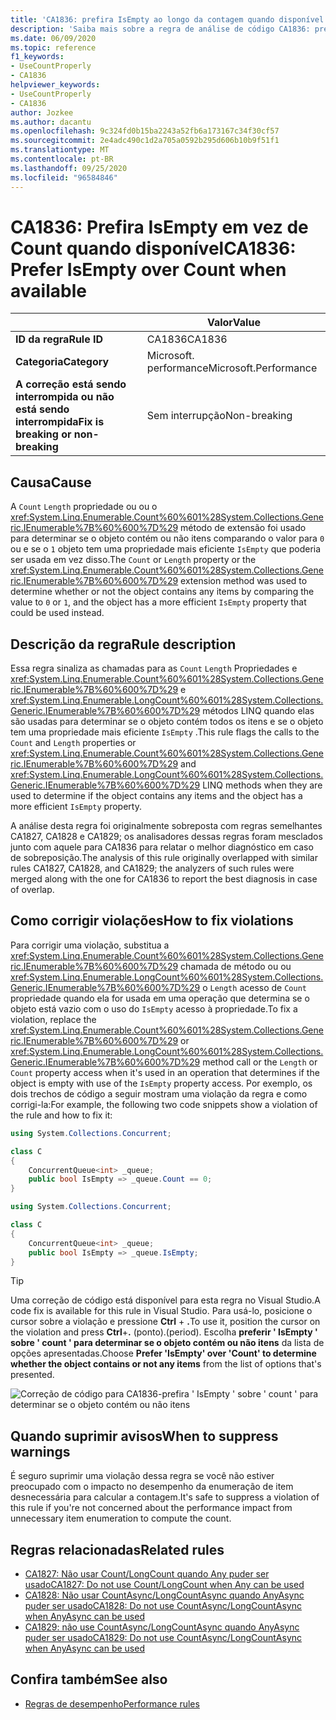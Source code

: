 ```yaml
---
title: 'CA1836: prefira IsEmpty ao longo da contagem quando disponível (análise de código)'
description: 'Saiba mais sobre a regra de análise de código CA1836: prefira IsEmpty com Count quando disponível'
ms.date: 06/09/2020
ms.topic: reference
f1_keywords:
- UseCountProperly
- CA1836
helpviewer_keywords:
- UseCountProperly
- CA1836
author: Jozkee
ms.author: dacantu
ms.openlocfilehash: 9c324fd0b15ba2243a52fb6a173167c34f30cf57
ms.sourcegitcommit: 2e4adc490c1d2a705a0592b295d606b10b9f51f1
ms.translationtype: MT
ms.contentlocale: pt-BR
ms.lasthandoff: 09/25/2020
ms.locfileid: "96584846"
---
```

# <a name="ca1836-prefer-isempty-over-count-when-available"></a><span data-ttu-id="474b2-103">CA1836: Prefira IsEmpty em vez de Count quando disponível</span><span class="sxs-lookup"><span data-stu-id="474b2-103">CA1836: Prefer IsEmpty over Count when available</span></span>

| | <span data-ttu-id="474b2-104">Valor</span><span class="sxs-lookup"><span data-stu-id="474b2-104">Value</span></span> |
|-|-|
| <span data-ttu-id="474b2-105">**ID da regra**</span><span class="sxs-lookup"><span data-stu-id="474b2-105">**Rule ID**</span></span> |<span data-ttu-id="474b2-106">CA1836</span><span class="sxs-lookup"><span data-stu-id="474b2-106">CA1836</span></span>|
| <span data-ttu-id="474b2-107">**Categoria**</span><span class="sxs-lookup"><span data-stu-id="474b2-107">**Category**</span></span> |<span data-ttu-id="474b2-108">Microsoft. performance</span><span class="sxs-lookup"><span data-stu-id="474b2-108">Microsoft.Performance</span></span>|
| <span data-ttu-id="474b2-109">**A correção está sendo interrompida ou não está sendo interrompida**</span><span class="sxs-lookup"><span data-stu-id="474b2-109">**Fix is breaking or non-breaking**</span></span> |<span data-ttu-id="474b2-110">Sem interrupção</span><span class="sxs-lookup"><span data-stu-id="474b2-110">Non-breaking</span></span>|

## <a name="cause"></a><span data-ttu-id="474b2-111">Causa</span><span class="sxs-lookup"><span data-stu-id="474b2-111">Cause</span></span>

<span data-ttu-id="474b2-112">A `Count` `Length` propriedade ou ou o <xref:System.Linq.Enumerable.Count%60%601%28System.Collections.Generic.IEnumerable%7B%60%600%7D%29> método de extensão foi usado para determinar se o objeto contém ou não itens comparando o valor para `0` ou e se o `1` objeto tem uma propriedade mais eficiente `IsEmpty` que poderia ser usada em vez disso.</span><span class="sxs-lookup"><span data-stu-id="474b2-112">The `Count` or `Length` property or the <xref:System.Linq.Enumerable.Count%60%601%28System.Collections.Generic.IEnumerable%7B%60%600%7D%29> extension method was used to determine whether or not the object contains any items by comparing the value to `0` or `1`, and the object has a more efficient `IsEmpty` property that could be used instead.</span></span>

## <a name="rule-description"></a><span data-ttu-id="474b2-113">Descrição da regra</span><span class="sxs-lookup"><span data-stu-id="474b2-113">Rule description</span></span>

<span data-ttu-id="474b2-114">Essa regra sinaliza as chamadas para as `Count` `Length` Propriedades e <xref:System.Linq.Enumerable.Count%60%601%28System.Collections.Generic.IEnumerable%7B%60%600%7D%29> e <xref:System.Linq.Enumerable.LongCount%60%601%28System.Collections.Generic.IEnumerable%7B%60%600%7D%29> métodos LINQ quando elas são usadas para determinar se o objeto contém todos os itens e se o objeto tem uma propriedade mais eficiente `IsEmpty` .</span><span class="sxs-lookup"><span data-stu-id="474b2-114">This rule flags the calls to the `Count` and `Length` properties or <xref:System.Linq.Enumerable.Count%60%601%28System.Collections.Generic.IEnumerable%7B%60%600%7D%29> and <xref:System.Linq.Enumerable.LongCount%60%601%28System.Collections.Generic.IEnumerable%7B%60%600%7D%29> LINQ methods when they are used to determine if the object contains any items and the object has a more efficient `IsEmpty` property.</span></span>

<span data-ttu-id="474b2-115">A análise desta regra foi originalmente sobreposta com regras semelhantes CA1827, CA1828 e CA1829; os analisadores dessas regras foram mesclados junto com aquele para CA1836 para relatar o melhor diagnóstico em caso de sobreposição.</span><span class="sxs-lookup"><span data-stu-id="474b2-115">The analysis of this rule originally overlapped with similar rules CA1827, CA1828, and CA1829; the analyzers of such rules were merged along with the one for CA1836 to report the best diagnosis in case of overlap.</span></span>

## <a name="how-to-fix-violations"></a><span data-ttu-id="474b2-116">Como corrigir violações</span><span class="sxs-lookup"><span data-stu-id="474b2-116">How to fix violations</span></span>

<span data-ttu-id="474b2-117">Para corrigir uma violação, substitua a <xref:System.Linq.Enumerable.Count%60%601%28System.Collections.Generic.IEnumerable%7B%60%600%7D%29> chamada de método ou ou <xref:System.Linq.Enumerable.LongCount%60%601%28System.Collections.Generic.IEnumerable%7B%60%600%7D%29> o `Length` acesso de `Count` propriedade quando ela for usada em uma operação que determina se o objeto está vazio com o uso do `IsEmpty` acesso à propriedade.</span><span class="sxs-lookup"><span data-stu-id="474b2-117">To fix a violation, replace the <xref:System.Linq.Enumerable.Count%60%601%28System.Collections.Generic.IEnumerable%7B%60%600%7D%29> or <xref:System.Linq.Enumerable.LongCount%60%601%28System.Collections.Generic.IEnumerable%7B%60%600%7D%29> method call or the `Length` or `Count` property access when it's used in an operation that determines if the object is empty with use of the `IsEmpty` property access.</span></span> <span data-ttu-id="474b2-118">Por exemplo, os dois trechos de código a seguir mostram uma violação da regra e como corrigi-la:</span><span class="sxs-lookup"><span data-stu-id="474b2-118">For example, the following two code snippets show a violation of the rule and how to fix it:</span></span>

```csharp
using System.Collections.Concurrent;

class C
{
    ConcurrentQueue<int> _queue;
    public bool IsEmpty => _queue.Count == 0;
}
```

```csharp
using System.Collections.Concurrent;

class C
{
    ConcurrentQueue<int> _queue;
    public bool IsEmpty => _queue.IsEmpty;
}
```

> [!TIP]
> <span data-ttu-id="474b2-119">Uma correção de código está disponível para esta regra no Visual Studio.</span><span class="sxs-lookup"><span data-stu-id="474b2-119">A code fix is available for this rule in Visual Studio.</span></span> <span data-ttu-id="474b2-120">Para usá-lo, posicione o cursor sobre a violação e pressione **Ctrl** + **.**</span><span class="sxs-lookup"><span data-stu-id="474b2-120">To use it, position the cursor on the violation and press **Ctrl**+**.**</span></span> <span data-ttu-id="474b2-121">(ponto).</span><span class="sxs-lookup"><span data-stu-id="474b2-121">(period).</span></span> <span data-ttu-id="474b2-122">Escolha **preferir ' IsEmpty ' sobre ' count ' para determinar se o objeto contém ou não itens** da lista de opções apresentadas.</span><span class="sxs-lookup"><span data-stu-id="474b2-122">Choose **Prefer 'IsEmpty' over 'Count' to determine whether the object contains or not any items** from the list of options that's presented.</span></span>
>
> ![Correção de código para CA1836-prefira ' IsEmpty ' sobre ' count ' para determinar se o objeto contém ou não itens](media/ca1836-codefix.png)

## <a name="when-to-suppress-warnings"></a><span data-ttu-id="474b2-124">Quando suprimir avisos</span><span class="sxs-lookup"><span data-stu-id="474b2-124">When to suppress warnings</span></span>

<span data-ttu-id="474b2-125">É seguro suprimir uma violação dessa regra se você não estiver preocupado com o impacto no desempenho da enumeração de item desnecessária para calcular a contagem.</span><span class="sxs-lookup"><span data-stu-id="474b2-125">It's safe to suppress a violation of this rule if you're not concerned about the performance impact from unnecessary item enumeration to compute the count.</span></span>

## <a name="related-rules"></a><span data-ttu-id="474b2-126">Regras relacionadas</span><span class="sxs-lookup"><span data-stu-id="474b2-126">Related rules</span></span>

- [<span data-ttu-id="474b2-127">CA1827: Não usar Count/LongCount quando Any puder ser usado</span><span class="sxs-lookup"><span data-stu-id="474b2-127">CA1827: Do not use Count/LongCount when Any can be used</span></span>](ca1827.md)
- [<span data-ttu-id="474b2-128">CA1828: Não usar CountAsync/LongCountAsync quando AnyAsync puder ser usado</span><span class="sxs-lookup"><span data-stu-id="474b2-128">CA1828: Do not use CountAsync/LongCountAsync when AnyAsync can be used</span></span>](ca1828.md)
- [<span data-ttu-id="474b2-129">CA1829: não use CountAsync/LongCountAsync quando AnyAsync puder ser usado</span><span class="sxs-lookup"><span data-stu-id="474b2-129">CA1829: Do not use CountAsync/LongCountAsync when AnyAsync can be used</span></span>](ca1828.md)

## <a name="see-also"></a><span data-ttu-id="474b2-130">Confira também</span><span class="sxs-lookup"><span data-stu-id="474b2-130">See also</span></span>

- [<span data-ttu-id="474b2-131">Regras de desempenho</span><span class="sxs-lookup"><span data-stu-id="474b2-131">Performance rules</span></span>](performance-warnings.md)
